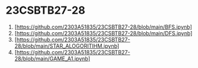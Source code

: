 # 23CSBTB27-28
1. [https://github.com/2303A51835/23CSBTB27-28/blob/main/BFS.ipynb]
2. [https://github.com/2303A51835/23CSBTB27-28/blob/main/DFS.ipynb]
3. [https://github.com/2303A51835/23CSBTB27-28/blob/main/STAR_ALOGORITIHM.ipynb]
4. [https://github.com/2303A51835/23CSBTB27-28/blob/main/GAME_A1.ipynb]

